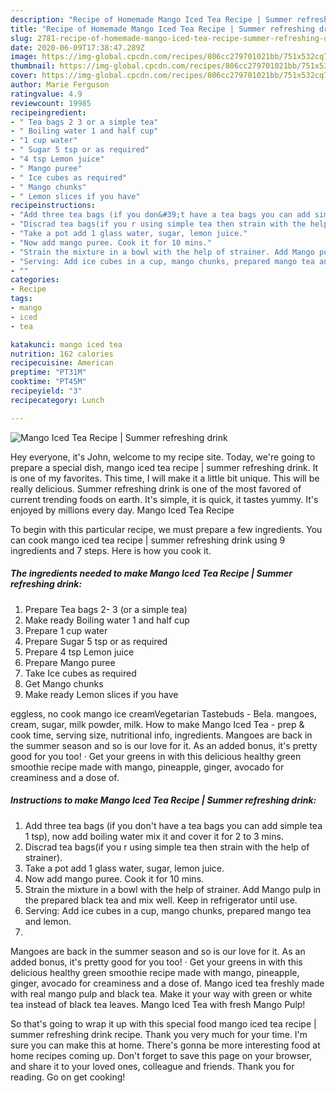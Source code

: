 ```yaml
---
description: "Recipe of Homemade Mango Iced Tea Recipe | Summer refreshing drink"
title: "Recipe of Homemade Mango Iced Tea Recipe | Summer refreshing drink"
slug: 2781-recipe-of-homemade-mango-iced-tea-recipe-summer-refreshing-drink
date: 2020-06-09T17:38:47.289Z
image: https://img-global.cpcdn.com/recipes/806cc279701021bb/751x532cq70/mango-iced-tea-recipe-summer-refreshing-drink-recipe-main-photo.jpg
thumbnail: https://img-global.cpcdn.com/recipes/806cc279701021bb/751x532cq70/mango-iced-tea-recipe-summer-refreshing-drink-recipe-main-photo.jpg
cover: https://img-global.cpcdn.com/recipes/806cc279701021bb/751x532cq70/mango-iced-tea-recipe-summer-refreshing-drink-recipe-main-photo.jpg
author: Marie Ferguson
ratingvalue: 4.9
reviewcount: 19985
recipeingredient:
- " Tea bags 2 3 or a simple tea"
- " Boiling water 1 and half cup"
- "1 cup water"
- " Sugar 5 tsp or as required"
- "4 tsp Lemon juice"
- " Mango puree"
- " Ice cubes as required"
- " Mango chunks"
- " Lemon slices if you have"
recipeinstructions:
- "Add three tea bags (if you don&#39;t have a tea bags you can add simple tea 1 tsp), now add boiling water mix it and cover it for 2 to 3 mins."
- "Discrad tea bags(if you r using simple tea then strain with the help of strainer)."
- "Take a pot add 1 glass water, sugar, lemon juice."
- "Now add mango puree. Cook it for 10 mins."
- "Strain the mixture in a bowl with the help of strainer. Add Mango pulp in the prepared black tea and mix well. Keep in refrigerator until use."
- "Serving: Add ice cubes in a cup, mango chunks, prepared mango tea and lemon."
- ""
categories:
- Recipe
tags:
- mango
- iced
- tea

katakunci: mango iced tea 
nutrition: 162 calories
recipecuisine: American
preptime: "PT31M"
cooktime: "PT45M"
recipeyield: "3"
recipecategory: Lunch

---
```



![Mango Iced Tea Recipe | Summer refreshing drink](https://img-global.cpcdn.com/recipes/806cc279701021bb/751x532cq70/mango-iced-tea-recipe-summer-refreshing-drink-recipe-main-photo.jpg)

Hey everyone, it's John, welcome to my recipe site. Today, we're going to prepare a special dish, mango iced tea recipe | summer refreshing drink. It is one of my favorites. This time, I will make it a little bit unique. This will be really delicious.
 Summer refreshing drink is one of the most favored of current trending foods on earth. It's simple, it is quick, it tastes yummy. It's enjoyed by millions every day. Mango Iced Tea Recipe 


To begin with this particular recipe, we must prepare a few ingredients. You can cook mango iced tea recipe | summer refreshing drink using 9 ingredients and 7 steps. Here is how you cook it.

<!--inarticleads1-->

##### The ingredients needed to make Mango Iced Tea Recipe | Summer refreshing drink:

1. Prepare  Tea bags 2- 3 (or a simple tea)
1. Make ready  Boiling water 1 and half cup
1. Prepare 1 cup water
1. Prepare  Sugar 5 tsp or as required
1. Prepare 4 tsp Lemon juice
1. Prepare  Mango puree
1. Take  Ice cubes as required
1. Get  Mango chunks
1. Make ready  Lemon slices if you have


eggless, no cook mango ice creamVegetarian Tastebuds - Bela. mangoes, cream, sugar, milk powder, milk. How to make Mango Iced Tea - prep &amp; cook time, serving size, nutritional info, ingredients. Mangoes are back in the summer season and so is our love for it. As an added bonus, it&#39;s pretty good for you too! · Get your greens in with this delicious healthy green smoothie recipe made with mango, pineapple, ginger, avocado for creaminess and a dose of. 

<!--inarticleads2-->

##### Instructions to make Mango Iced Tea Recipe | Summer refreshing drink:

1. Add three tea bags (if you don&#39;t have a tea bags you can add simple tea 1 tsp), now add boiling water mix it and cover it for 2 to 3 mins.
1. Discrad tea bags(if you r using simple tea then strain with the help of strainer).
1. Take a pot add 1 glass water, sugar, lemon juice.
1. Now add mango puree. Cook it for 10 mins.
1. Strain the mixture in a bowl with the help of strainer. Add Mango pulp in the prepared black tea and mix well. Keep in refrigerator until use.
1. Serving: Add ice cubes in a cup, mango chunks, prepared mango tea and lemon.
1. 


Mangoes are back in the summer season and so is our love for it. As an added bonus, it&#39;s pretty good for you too! · Get your greens in with this delicious healthy green smoothie recipe made with mango, pineapple, ginger, avocado for creaminess and a dose of. Mango iced tea freshly made with real mango pulp and black tea. Make it your way with green or white tea instead of black tea leaves. Mango Iced Tea with fresh Mango Pulp! 

So that's going to wrap it up with this special food mango iced tea recipe | summer refreshing drink recipe. Thank you very much for your time. I'm sure you can make this at home. There's gonna be more interesting food at home recipes coming up. Don't forget to save this page on your browser, and share it to your loved ones, colleague and friends. Thank you for reading. Go on get cooking!
